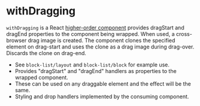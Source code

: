 # withDragging

`withDragging` is a React [higher-order component](https://facebook.github.io/react/docs/higher-order-components.html) provides dragStart and dragEnd properties to the component being wrapped. When used, a cross-browser drag image is created. The component clones the specified element on drag-start and uses the clone as a drag image during drag-over. Discards the clone on drag-end.

- See `block-list/layout` and `block-list/block` for example use.
- Provides "dragStart" and "dragEnd" handlers as properties to the wrapped component.
- These can be used on any draggable element and the effect will be the same.
- Styling and drop handlers implemented by the consuming component.
